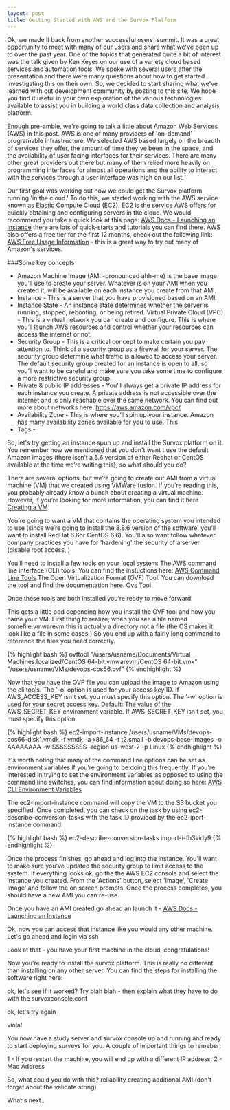 ```yaml
---
layout: post
title: Getting Started with AWS and the Survox Platform
---
```


Ok, we made it back from another successful users' summit. It was a great opportunity to meet with many of our users and share what we've been up to over the past year. One of the topics that generated quite a bit of interest was the talk given by Ken Keyes on our use of a variety cloud based services and automation tools. We spoke with several users after the presentation and there were many questions about how to get started investigating this on their own. So, we decided to start sharing what we've learned with out development community by posting to this site. We hope you find it useful in your own exploration of the various technologies available to assist you in building a world class data collection and analysis platform. 

Enough pre-amble, we're going to talk a little about Amazon Web Services (AWS) in this post. AWS is one of many providers of 'on-demand' programable infrastructure. We selected AWS based largely on the breadth of services they offer, the amount of time they've been in the space, and the availability of user facing interfaces for their services. There are many other great providers out there but many of them relied more heavily on programming interfaces for almost all operations and the ability to interact with the services through a user interface was high on our list. 

Our first goal was working out how we could get the Survox platform running 'in the cloud.' To do this, we started working with the AWS service known as Elastic Compute Cloud (EC2). EC2 is the service AWS offers for quickly obtaining and configuring servers in the cloud. We would recommend you take a quick look at this page: [AWS Docs - Launching an Instance](https://aws.amazon.com/ec2/getting-started/)  there are lots of quick-starts and tutorials you can find there. AWS also offers a free tier for the first 12 months, check out the following link: [AWS Free Usage Information](http://aws.amazon.com/free/) - this is a great way to try out many of Amazon's services.

###Some key concepts
- Amazon Machine Image (AMI -pronounced ahh-me) is the base image you’ll use to create your server. Whatever is on your AMI when you created it, will be available on each instance you create from that AMI. 
- Instance - This is a server that you have provisioned based on an AMI. 
- Instance State - An instance state determines whether the server is running, stopped, rebooting, or being retired. 
Virtual Private Cloud (VPC) - This is a virtual network you can create and configure. This is where you’ll launch AWS resources and control whether your resources can access the internet or not. 
- Security Group - This is a critical concept to make certain you pay attention to. Think of a security group as a firewall for your server. The security group determine what traffic is allowed to access your server. The default security group created for an instance is open to all, so you’ll want to be careful and make sure you take some time to configure a more restrictive security group. 
- Private & public IP addresses - You’ll always get a private IP address for each instance you create. A private address is not accessible over the internet and is only reachable over the same network. You can find out more about networks here: https://aws.amazon.com/vpc/ 
- Availability Zone - This is where you’ll spin up your instance. Amazon has many availability zones available for you to use. This 
- Tags - 

So, let's try getting an instance spun up and install the Survox platform on it. You remember how we mentioned that you don't want t use the default Amazon images (there issn’t a 6.6 version of either Redhat or CentOS available at the time we’re writing this), so what should you do? 

There are several options, but we’re going to create our AMI from a virtual machine (VM) that we created using VMWare fusion. If you’re reading this, you probably already know a bunch about creating a virtual machine. However, if you’re looking for more information, you can find it here [Creating a VM](http://)

You’re going to want a VM that contains the operating system you intended to use (since we’re going to install the 8.8.6 version of the software, you’ll want to install RedHat 6.6or CentOS 6.6). You’ll also want follow whatever company practices you have for 'hardening' the security of a server (disable root access, )

You’ll need to install a few tools on your local system:
The AWS command line interface (CLI) tools. You can find the instuctions here: [AWS Command Line Tools](http://docs.aws.amazon.com/cli/latest/userguide/installing.html) 
The  Open Virtualization Format (OVF) Tool. You can download the tool and find the documentation here. [Ovs Tool](http://) 

Once these tools are both installed you’re ready to move forward 

This gets a little odd depending how you install the OVF tool and how you name your VM. First thing to realize, when you see a file named somefile.vmwarevm this is actually a directory not a file (the OS makes it look like a file in some cases.) So you end up with a fairly long command to reference the files you need correctly. 

{% highlight bash %}
ovftool "/users/usname/Documents/Virtual Machines.localized/CentOS 64-bit.vmwarevm/CentOS 64-bit.vmx" "/users/usname/VMs/devops-cos66.ovf"
{% endhighlight %}

Now that you have the OVF file you can upload the image to Amazon using the cli tools. The '-o' option is used for your access key ID. If AWS_ACCESS_KEY isn't set, you must specify this option. The '-w' option is used for your secret access key. Default: The value of the AWS_SECRET_KEY environment variable. If AWS_SECRET_KEY isn't set, you must specify this option.

{% highlight bash %}
ec2-import-instance /users/usname/VMs/devops-cos66-disk1.vmdk -f vmdk -a x86_64 -t t2.small -b devops-base-images -o AAAAAAAA -w SSSSSSSSS -region us-west-2 -p Linux
{% endhighlight %}

It's worth noting that many of the command line options can be set as environment variables if you’re going to be doing this frequently. If you're interested in trying to set the environment variables as opposed to using the command line switches, you can find information about doing so here: [AWS CLI Environment Variables](http://) 

The ec2-import-instance command will copy the VM to the S3 bucket you specified. Once completed, you can check on the task by using ec2-describe-conversion-tasks with the task ID provided by the ec2-iport-instance command. 

{% highlight bash %}
ec2-describe-conversion-tasks import-i-fh3vidy9
{% endhighlight %}

Once the process finishes, go ahead and log into the instance. You'll want to make sure you've updated the security group to limit access to the system. If everything looks ok, go the the AWS EC2 console and select the instance you created. From the 'Actions' button, select 'Image', 'Create Image' and follow the on screen prompts. Once the process completes, you should have a new AMI you can re-use. 

Once you have an AMI created go ahead an launch it - [AWS Docs - Launching an Instance](http://docs.aws.amazon.com/AWSEC2/latest/UserGuide/launching-instance.html)

Ok, now you can access that instance like you would any other machine. Let's go ahead and login via ssh <include steps>

Look at that - you have your first machine in the cloud, congratulations!

Now you're ready to install the survox platform. This is really no different than installing on any other server. You can find the steps for installing the software right here: 

ok, let's see if it worked? Try <url here>
blah blah - then explain what they have to do with the survoxconsole.conf

ok, let's try again

viola!

You now have a study server and survox console up and running and ready to start deploying surveys for you. A couple of important things to remeber: 

1 - If you restart the machine, you will end up with a different IP address. 
2 - Mac Address

So, what could you do with this? 
reliability
creating additional AMI (don't forget about the validate string)

What's next..
